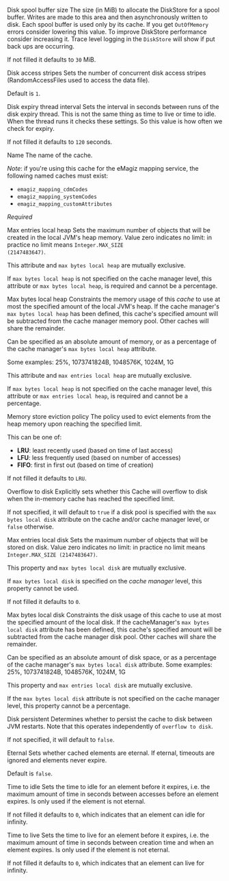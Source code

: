 
Disk spool buffer size
The size (in MiB) to allocate the DiskStore for a spool buffer. Writes are made to this area and then asynchronously written to disk. Each spool buffer is used only by its cache. If you get <code>OutOfMemory</code> errors consider lowering this value. To improve DiskStore performance consider increasing it. Trace level logging in the <code>DiskStore</code> will show if put back ups are occurring. 

If not filled it defaults to <code>30</code> MiB.


Disk access stripes
Sets the number of concurrent disk access stripes (RandomAccessFiles used to access the data file). 

Default is <code>1</code>.


Disk expiry thread interval
Sets the interval in seconds between runs of the disk expiry thread. This is not the same thing as time to live or time to idle. When the thread runs it checks these settings. So this value is how often we check for expiry. 

If not filled it defaults to <code>120</code> seconds.


Name
The name of the cache.

<i>Note</i>: if you're using this cache for the eMagiz mapping service, the following named caches must exist:
- <code>emagiz_mapping_cdmCodes</code>
- <code>emagiz_mapping_systemCodes</code>
- <code>emagiz_mapping_customAttributes</code>

<i>Required</i>


Max entries local heap
Sets the maximum number of objects that will be created in the local JVM's heap memory. Value zero indicates no limit: in practice no limit means <code>Integer.MAX_SIZE (2147483647)</code>. 

This attribute and <code>max bytes local heap</code> are mutually exclusive. 

If <code>max bytes local heap</code> is not specified on the cache manager level, this attribute or <code>max bytes local heap</code>, is required and cannot be a percentage.


Max bytes local heap
Constraints the memory usage of this <i>cache</i> to use at most the specified amount of the local JVM's heap. If the cache manager's <code>max bytes local heap</code> has been defined, this cache's specified amount will be subtracted from the cache manager memory pool. Other caches will share the remainder. 

Can be specified as an absolute amount of memory, or as a percentage of the cache manager's <code>max bytes local heap</code> attribute. 

Some examples: 25%, 1073741824B, 1048576K, 1024M, 1G 

This attribute and <code>max entries local heap</code> are mutually exclusive. 

If <code>max bytes local heap</code> is not specified on the cache manager level, this attribute or <code>max entries local heap</code>, is required and cannot be a percentage.


Memory store eviction policy
The policy used to evict elements from the heap memory upon reaching the specified limit.

This can be one of:
 - <b>LRU</b>: least recently used (based on time of last access) 
 - <b>LFU</b>: less frequently used (based on number of accesses) 
 - <b>FIFO</b>: first in first out (based on time of creation)

If not filled it defaults to <code>LRU</code>.


Overflow to disk
Explicitly sets whether this Cache will overflow to disk when the in-memory cache has reached the specified limit. 

If not specified, it will default to <code>true</code> if a disk pool is specified with the <code>max bytes local disk</code> attribute on the cache and/or cache manager level, or <code>false</code> otherwise.


Max entries local disk
Sets the maximum number of objects that will be stored on disk. Value zero indicates no limit: in practice no limit means <code>Integer.MAX_SIZE (2147483647)</code>. 

This property and <code>max bytes local disk</code> are mutually exclusive. 

If <code>max bytes local disk</code> is specified on the <i>cache manager</i> level, this property cannot be used. 

If not filled it defaults to <code>0</code>.


Max bytes local disk
Constraints the disk usage of this cache to use at most the specified amount of the local disk. If the cacheManager's <code>max bytes local disk</code> attribute has been defined, this cache's specified amount will be subtracted from the cache manager disk pool. Other caches will share the remainder. 

Can be specified as an absolute amount of disk space, or as a percentage of the cache manager's <code>max bytes local disk</code> attribute. Some examples: 25%, 1073741824B, 1048576K, 1024M, 1G 

This property and <code>max entries local disk</code> are mutually exclusive. 

If the <code>max bytes local disk</code> attribute is not specified on the cache manager level, this property cannot be a percentage.


Disk persistent
Determines whether to persist the cache to disk between JVM restarts. Note that this operates independently of <code>overflow to disk</code>.

If not specified, it will default to <code>false</code>.


Eternal
Sets whether cached elements are eternal. If eternal, timeouts are ignored and elements never expire. 

Default is <code>false</code>.


Time to idle
Sets the time to idle for an element before it expires, i.e. the maximum amount of time in seconds between accesses before an element expires. Is only used if the element is not eternal. 

If not filled it defaults to <code>0</code>, which indicates that an element can idle for infinity.


Time to live
Sets the time to live for an element before it expires, i.e. the maximum amount of time in seconds between creation time and when an element expires. Is only used if the element is not eternal. 

If not filled it defaults to <code>0</code>, which indicates that an element can live for infinity.


